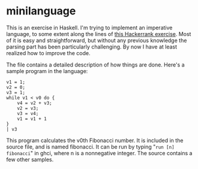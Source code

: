 # minilanguage

This is an exercise in Haskell. I'm trying to implement an imperative language, to some extent along the lines of [this Hackerrank exercise](https://www.hackerrank.com/challenges/while-language-fp/problem). Most of it is easy and straightforward, but without any previous knowledge the parsing part has been particularly challenging. By now I have at least realized how to improve the code.

The file contains a detailed description of how things are done. Here's a sample program in the language:

    v1 = 1;
    v2 = 0;
    v3 = 1;
    while v1 < v0 do {
        v4 = v2 + v3;
        v2 = v3;
        v3 = v4;
        v1 = v1 + 1
    }   
    | v3

This program calculates the v0th Fibonacci number. It is included in the source file, and is named fibonacci. It can be run by typing "`run [n] fibonacci`" in ghci, where n is a nonnegative integer. The source contains a few other samples.
